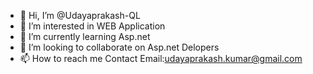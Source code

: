 - 👋 Hi, I’m @Udayaprakash-QL
- 👀 I’m interested in WEB Application
- 🌱 I’m currently learning Asp.net
- 💞️ I’m looking to collaborate on Asp.net Delopers
- 📫 How to reach me Contact Email:udayaprakash.kumar@gmail.com

<!---
Udayaprakash-QL/Udayaprakash-QL is a ✨ special ✨ repository because its `README.md` (this file) appears on your GitHub profile.
You can click the Preview link to take a look at your changes.
--->
